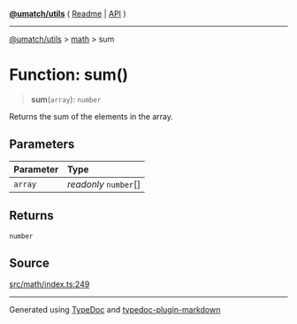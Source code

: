 [**@umatch/utils**](../../README.md) ( [Readme](../../README.md) \| [API](../../API.md) )

---

[@umatch/utils](../../API.md) > [math](../README.md) > sum

# Function: sum()

> **sum**(`array`): `number`

Returns the sum of the elements in the array.

## Parameters

| Parameter | Type                  |
| :-------- | :-------------------- |
| `array`   | _readonly_ `number`[] |

## Returns

`number`

## Source

[src/math/index.ts:249](https://github.com/umatch-oficial/utils/blob/fe3e40a/src/math/index.ts#L249)

---

Generated using [TypeDoc](https://typedoc.org/) and [typedoc-plugin-markdown](https://www.npmjs.com/package/typedoc-plugin-markdown)
